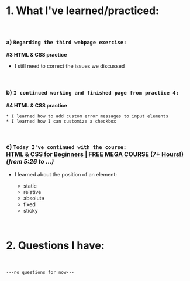 # 1. What I've learned/practiced:

<br>

### a) `Regarding the third webpage exercise:`<br>
**#3 HTML & CSS practice**<br>

* I still need to correct the issues we discussed

<br>

### b) `I continued working and finished page from practice 4:` 
**#4 HTML & CSS practice** 

    * I learned how to add custom error messages to input elements 
    * I learned how I can customize a checkbox

<br>

### c) `Today I've continued with the course:`<br>[**HTML & CSS for Beginners | FREE MEGA COURSE (7+ Hours!)**](https://www.youtube.com/watch?v=iG2jotQo9NI)<br>*(from 5:26 to ...)*

* I learned about the position of an element:

    * static
    * relative
    * absolute
    * fixed
    * sticky


<br>

# 2. Questions I have:

<br>

`---no questions for now---`
